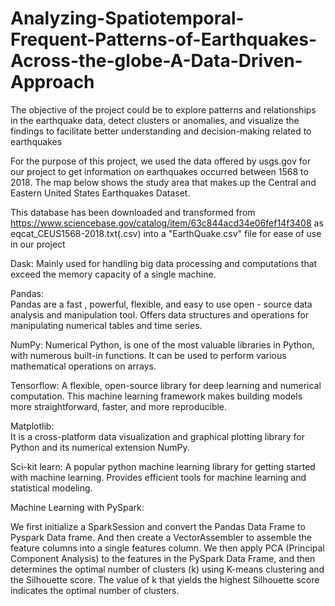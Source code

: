 # Analyzing-Spatiotemporal-Frequent-Patterns-of-Earthquakes-Across-the-globe-A-Data-Driven-Approach
The objective of the project could be to explore patterns and relationships in the earthquake data, detect clusters or anomalies, and visualize the findings to facilitate better understanding and decision-making related to earthquakes

For the purpose of this project, we used the data offered by usgs.gov for our project to get information on earthquakes occurred between 1568 to 2018. The map below shows the study area that makes up the Central and Eastern United States Earthquakes Dataset. 

This database has been downloaded and transformed from https://www.sciencebase.gov/catalog/item/63c844acd34e06fef14f3408 as eqcat_CEUS1568-2018.txt(.csv) into a "EarthQuake.csv" file for ease of use in our project

Dask: 
Mainly used for handling big data processing and computations that exceed the memory capacity of a single machine.

Pandas:  
Pandas are a fast , powerful, flexible, and easy to use open - source data analysis and manipulation tool.
Offers  data structures and operations for manipulating numerical tables and time series.

NumPy: 
Numerical Python, is one of the most valuable libraries in Python, with numerous built-in functions. It can be used to perform various mathematical operations on arrays.


Tensorflow: 
A flexible, open-source library for deep learning and numerical computation. This machine learning framework makes building models more straightforward, faster, and more reproducible. 

Matplotlib:  
It is a cross-platform data visualization and graphical plotting library for Python and its numerical extension NumPy.

Sci-kit learn: 
A popular python machine learning library for getting started with machine learning. 
Provides efficient tools for machine learning and statistical modeling.


Machine Learning with PySpark:

We first initialize a SparkSession and convert the Pandas Data Frame to Pyspark Data frame. And then create a VectorAssembler to assemble the feature columns into a single features column. We then apply PCA (Principal Component Analysis) to the features in the PySpark Data Frame, and then determines the optimal number of clusters (k) using K-means clustering and the Silhouette score. The value of k that yields the highest Silhouette score indicates the optimal number of clusters. 


